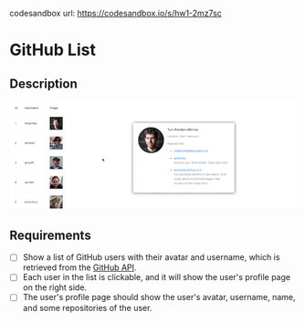 codesandbox url:
https://codesandbox.io/s/hw1-2mz7sc

# GitHub List

## Description

![github_list](hw1.gif)

## Requirements

- [ ] Show a list of GitHub users with their avatar and username, which is retrieved from the [GitHub API](https://api.github.com/users).
- [ ] Each user in the list is clickable, and it will show the user's profile page on the right side.
- [ ] The user's profile page should show the user's avatar, username, name, and some repositories of the user.